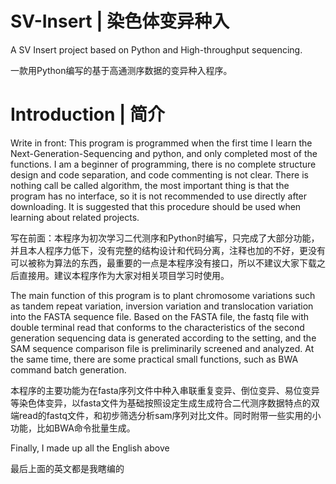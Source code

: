# SV-Insert | 染色体变异种入

A SV Insert project based on Python and High-throughput sequencing. 

一款用Python编写的基于高通测序数据的变异种入程序。

# Introduction | 简介

Write in front: This program is programmed when the first time I learn the Next-Generation-Sequencing and python, and only completed most of the functions. I am a beginner of programming, there is no complete structure design and code separation, and code commenting is not clear. There is nothing call be called algorithm, the most important thing is that the program has no interface, so it is not recommended to use directly after downloading. It is suggested that this procedure should be used when learning about related projects.

写在前面：本程序为初次学习二代测序和Python时编写，只完成了大部分功能，并且本人程序力低下，没有完整的结构设计和代码分离，注释也加的不好，更没有可以被称为算法的东西，最重要的一点是本程序没有接口，所以不建议大家下载之后直接用。建议本程序作为大家对相关项目学习时使用。

The main function of this program is to plant chromosome variations such as tandem repeat variation, inversion variation and translocation variation into the FASTA sequence file. Based on the FASTA file, the fastq file with double terminal read that conforms to the characteristics of the second generation sequencing data is generated according to the setting, and the SAM sequence comparison file is preliminarily screened and analyzed. At the same time, there are some practical small functions, such as BWA command batch generation.

本程序的主要功能为在fasta序列文件中种入串联重复变异、倒位变异、易位变异等染色体变异，以fasta文件为基础按照设定生成生成符合二代测序数据特点的双端read的fastq文件，和初步筛选分析sam序列对比文件。同时附带一些实用的小功能，比如BWA命令批量生成。

Finally, I made up all the English above

最后上面的英文都是我瞎编的
